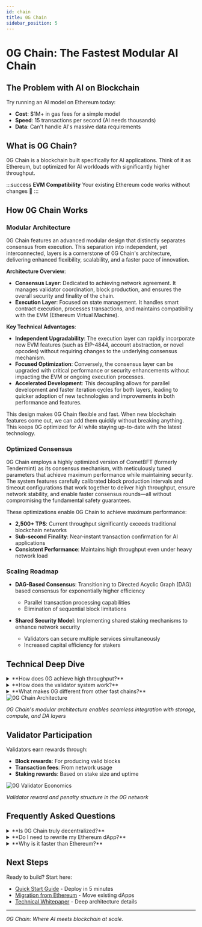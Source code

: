 ```yaml
---
id: chain
title: 0G Chain 
sidebar_position: 5
---
```


# 0G Chain: The Fastest Modular AI Chain

## The Problem with AI on Blockchain

Try running an AI model on Ethereum today:
- **Cost**: $1M+ in gas fees for a simple model
- **Speed**: 15 transactions per second (AI needs thousands)
- **Data**: Can't handle AI's massive data requirements

## What is 0G Chain?

0G Chain is a blockchain built specifically for AI applications. Think of it as Ethereum, but optimized for AI workloads with significantly higher throughput.

:::success **EVM Compatibility**
Your existing Ethereum code works without changes 🤝
:::

## How 0G Chain Works

### Modular Architecture
0G Chain features an advanced modular design that distinctly separates consensus from execution. This separation into independent, yet interconnected, layers is a cornerstone of 0G Chain's architecture, delivering enhanced flexibility, scalability, and a faster pace of innovation.

**Architecture Overview**:
- **Consensus Layer**: Dedicated to achieving network agreement. It manages validator coordination, block production, and ensures the overall security and finality of the chain.
- **Execution Layer**: Focused on state management. It handles smart contract execution, processes transactions, and maintains compatibility with the EVM (Ethereum Virtual Machine).

**Key Technical Advantages**:
- **Independent Upgradability**: The execution layer can rapidly incorporate new EVM features (such as EIP-4844, account abstraction, or novel opcodes) without requiring changes to the underlying consensus mechanism.
- **Focused Optimization**: Conversely, the consensus layer can be upgraded with critical performance or security enhancements without impacting the EVM or ongoing execution processes.
- **Accelerated Development**: This decoupling allows for parallel development and faster iteration cycles for both layers, leading to quicker adoption of new technologies and improvements in both performance and features.

This design makes 0G Chain flexible and fast. When new blockchain features come out, we can add them quickly without breaking anything. This keeps 0G optimized for AI while staying up-to-date with the latest technology.

### Optimized Consensus
0G Chain employs a highly optimized version of CometBFT (formerly Tendermint) as its consensus mechanism, with meticulously tuned parameters that achieve maximum performance while maintaining security. The system features carefully calibrated block production intervals and timeout configurations that work together to deliver high throughput, ensure network stability, and enable faster consensus rounds—all without compromising the fundamental safety guarantees.


These optimizations enable 0G Chain to achieve maximum performance:
- **2,500+ TPS**: Current throughput significantly exceeds traditional blockchain networks
- **Sub-second Finality**: Near-instant transaction confirmation for AI applications
- **Consistent Performance**: Maintains high throughput even under heavy network load

### Scaling Roadmap
- **DAG-Based Consensus**: Transitioning to Directed Acyclic Graph (DAG) based consensus for exponentially higher efficiency
  - Parallel transaction processing capabilities
  - Elimination of sequential block limitations
  
- **Shared Security Model**: Implementing shared staking mechanisms to enhance network security
  - Validators can secure multiple services simultaneously
  - Increased capital efficiency for stakers

## Technical Deep Dive

<details>
<summary>**How does 0G achieve high throughput?**</summary>

Currently achieves 2,500 TPS through:

1. **Optimized CometBFT**: Highly efficient consensus based on Tendermint
2. **Efficient block production**: Tuned for AI-scale data processing
3. **Fast finality**: Sub-second transaction confirmation

**Future scaling** will add:
- Multiple parallel consensus networks
- Dynamic capacity expansion
- Automatic load balancing

</details>

<details>
<summary>**How does the validator system work?**</summary>

**Staking & Consensus**:
- Validators stake 0G tokens to participate
- CometBFT ensures Byzantine fault tolerance

**Rewards**:
- Block production rewards
- Transaction fee collection
- Staking yields proportional to stake size

**Node Selection**:
- VRF (Verifiable Random Function) for fair validator selection
- Prevents collusion and ensures decentralization

</details>

<details>
<summary>**What makes 0G different from other fast chains?**</summary>

Unlike general-purpose "fast" blockchains:

- **AI-First Design**: Data structures optimized for AI workloads
- **Modular Architecture**: Upgrade components independently
- **EVM + More**: Start with Ethereum compatibility, expand to other VMs
- **Purpose-Built**: Not retrofitted - designed from scratch for AI

</details>

<div style={{textAlign: 'center'}}>
  <img src="/img/broadcasted to 0G Consensus.png" alt="0G Chain Architecture" style={{maxWidth: '100%'}} />
  <p><em>0G Chain's modular architecture enables seamless integration with storage, compute, and DA layers</em></p>
</div>

## Validator Participation

Validators earn rewards through:
- **Block rewards**: For producing valid blocks
- **Transaction fees**: From network usage
- **Staking rewards**: Based on stake size and uptime

<div style={{textAlign: 'center'}}>
  <img src="/img/0G Consensus.png" alt="0G Validator Economics" style={{maxWidth: '100%'}} />
  <p><em>Validator reward and penalty structure in the 0G network</em></p>
</div>

## Frequently Asked Questions

<details>
<summary>**Is 0G Chain truly decentralized?**</summary>

Yes! 0G Chain operates with a permissionless, globally distributed validator set using proof-of-stake consensus. No single entity controls the network.

</details>

<details>
<summary>**Do I need to rewrite my Ethereum dApp?**</summary>

No! Full EVM compatibility means your Solidity code deploys without changes. The only differences you'll notice are speed and cost improvements.

</details>

<details>
<summary>**Why is it faster than Ethereum?**</summary>

0G Chain is purpose-built for AI workloads, while Ethereum is general-purpose. We achieve speed through:
- Optimized consensus mechanism (CometBFT)
- AI-specific data structures
- Focused use case optimization
</details>


## Next Steps

Ready to build? Start here:
- [Quick Start Guide](/developer-hub/getting-started) - Deploy in 5 minutes
- [Migration from Ethereum](/developer-hub/building-on-0g/contracts-on-0g/deploy-contracts) - Move existing dApps
- [Technical Whitepaper](/resources/whitepaper) - Deep architecture details

---

*0G Chain: Where AI meets blockchain at scale.*